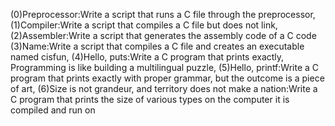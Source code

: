 (0)Preprocessor:Write a script that runs a C file through the preprocessor, (1)Compiler:Write a script that compiles a C file but does not link, (2)Assembler:Write a script that generates the assembly code of a C code (3)Name:Write a script that compiles a C file and creates an executable named cisfun, (4)Hello, puts:Write a C program that prints exactly, Programming is like building a multilingual puzzle, (5)Hello, printf:Write a C program that prints exactly with proper grammar, but the outcome is a piece of art, (6)Size is not grandeur, and territory does not make a nation:Write a C program that prints the size of various types on the computer it is compiled and run on
